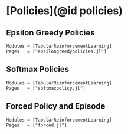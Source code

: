 # [Policies](@id policies)

## Epsilon Greedy Policies
```@autodocs
Modules = [TabularReinforcementLearning]
Pages   = ["epsilongreedypolicies.jl"]
```

## Softmax Policies
```@autodocs
Modules = [TabularReinforcementLearning]
Pages   = ["softmaxpolicy.jl"]
```

## Forced Policy and Episode
```@autodocs
Modules = [TabularReinforcementLearning]
Pages   = ["forced.jl"]
```

